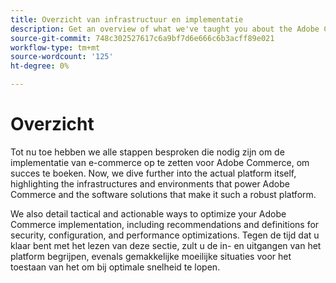 ```yaml
---
title: Overzicht van infrastructuur en implementatie
description: Get an overview of what we've taught you about the Adobe Commerce soluion so far.
source-git-commit: 748c302527617c6a9bf7d6e666c6b3acff89e021
workflow-type: tm+mt
source-wordcount: '125'
ht-degree: 0%

---
```



# Overzicht

Tot nu toe hebben we alle stappen besproken die nodig zijn om de implementatie van e-commerce op te zetten voor Adobe Commerce, om succes te boeken. Now, we dive further into the actual platform itself, highlighting the infrastructures and environments that power Adobe Commerce and the software solutions that make it such a robust platform.

We also detail tactical and actionable ways to optimize your Adobe Commerce implementation, including recommendations and definitions for security, configuration, and performance optimizations. Tegen de tijd dat u klaar bent met het lezen van deze sectie, zult u de in- en uitgangen van het platform begrijpen, evenals gemakkelijke moeilijke situaties voor het toestaan van het om bij optimale snelheid te lopen.
